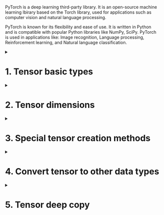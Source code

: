 PyTorch is a deep learning third-party library. It is an open-source machine learning lbirary based on the Torch library, used for applications such as computer vision and natural language processing.

PyTorch is known for its flexibility and ease of use. It is written in Python and is compatible with popular Python libraries like NumPy, SciPy. PyTorch is used in applications like: Image recognition, Language processing, Reinforcement learning, and Natural language classification.

<details>
<summary><h1>1. Tensor basic types</h1></summary>
```python
import torch

torch.__version__
```
## 1.1 Create tensor with function method
The basic method to create a tensor is similar as NumPy to create a array. Both use a function method as follows.

## 1.2 Tensor types
```python
t1 = torch.tensor([1,3]) # with list, return tensor([1,3])
t1.dtype  # return torch.int64
t2 = torch.tensor((1,3)) # with tuple, return tensor([1,3])
t2.dtype  # return torch.int64
# t1 and t2 are the same

a=np.array((1,3))
t3=torch.tensor(a) # with array, return tensor([1,3], dtype=torch.int32)
```
> [!NOTE]
> Based on above outputs we can conclude:
> To create int tensor: using list and tuple will create int64 tensor by default, using array will create int32 tensor by default.
> To create float tensor: using list and tuple will create float32 tensor by default, using array will create float64 tensor by default.

```python
t4=torch.tensor([True, False])  # output tensor([True, False])
t4.dtype    # output torch.bool


t5=torch.tensor([1.1, 2.7], dtype=torch.int16)   # t5 is tensor([1,2], dtype=torch.int16)
```
## 1.3 Tensor type convert
- tensor type implicit conversion
```python
torch.tensor([1.1, 2])   #tensor([1.1000, 2.0000])
```

- tensor type explicit conversion
```python
torch.tensor([1,2]).float()
```
</details>


<details>
<summary><h1>2. Tensor dimensions</h1></summary>

## 2.1 Create a high dimensional tensor
- create 1-d tensor with list
```python
t1=torch.tensor([1,2])
t1.ndim  # check dimensions
t1.shape # check shape, torch.size([2]), include 2 elements
t1.size() # check shape, torch.size([2]), include 2 elements
len(t1)  # 2
t1.numel()  # 2, return how many elements totally
```

- create 2 dimensional tensor
```python
t2 = torch.tensor([[1,2], [3,4]])

t2.ndim  # 2
t2.shape # torch.size([2,2])
t2.size() # torch.size([2,2])
len(t2) # 2, 2 1-d tensors
t2.numel() # 4
```
- create 0 dimensional tensor
```python
t=torch.tensor(1)  # tensor(1), 0-d tensor, t-ndim=0
t=torch.tensor([1]) # tensor([1]), 1-d tensor, t-ndim=1

```
- create high dimentional tensors

```python
a1 = np.array([1,2,3], [4,5,6])
a2 = np.array([7,8,9], [10,11,12])

t3=torch.tensor([a1, a2])

t3.ndim  # 3
t3.shape #torch.size([2,2,3]), include 2 tensors, each is 2 rows and 3 columns
len(t3)  # 2
t3.numel() # 12
```

## 2.2 Tensor transformation

### 2.2.1 flatten method
transorm any dimentions tensors to 1 dimension

### 2.2.2 reshape method
```python
t1=torch.tensor([1,2])
t1.shape   # torch.size([2]), means 1 dimensional tensor

t2=t1.reshape(2,1) 
t2.shape   # torch.size([2,1]), means 2 dimensional tensor
t2.size()  # torch.size([2,1])

t3=t1.reshape(2) # tensor([1,2])
t3.ndim # 1
t3.shape # torch.size([2])
t3.size() # torch.size([2])

t4=t1.reshape(2,) # tensor([1,2])
t4.ndim # 1
t4.shape # torch.size([2])
t4.size() # torch.size([2])
```
> [!TIP]
> reshape change size attribute
> t1.reshape(2,) = t1.reshape(2)

```python
#create 2-d tensors
t1=torch.tensor([1,2])   # t1 is tensor([1,2])
t1.ndim # 1
t1.size() # torch.size([2])

t2 = t1.reshape(1,2)  # t2 is tensor([[1, 2]])
t2.ndim # 2
t2.size() # torch.size([1,2])
```
> [!TIP]
> reshape change size attribute, after reshape size()'s return value is your reshape input

```python
#create 3-d tensors
t1=torch.tensor([1,2])
t1.ndim # 1
t1.size() # torch.size([2])

t2=t1.reshape(1,1,2) # tensor([[[1,2]]])
t2.ndim # 3
t2.size() # torch.size([1,1,2])
```
</details>


<details>
<summary><h1>3. Special tensor creation methods</h1></summary>
## 3.1 create special tensors
### 3.1.1 all 0 tensors
```python
torch.zeros([2,3])
```
### 3.1.2 all 1 tensors
```python
torch.ones([2,3])
```
### 3.1.3 unit tensors
```python
torch.eye(5)
```
### 3.1.3 diag tensors
```python
t1=torch.tensor([1,2])
torch.diag(t1)
```
### 3.1.4 random tensor
```python
torch.rand(2,3)
```
### 3.1.5 norm-dist tensor
```python
torch.randn(2,3)

torch.normal(2,3,size=(2,2)) #or use this method, average = 2, variance = 3  
```

### 3.1.6 random int
```python
torch.randint(1,10, [2,4])
```
### 3.1.7 
```python
torch.full([2,4],2)
```
### 3.2 specify tensor dimensions
```python
t1=torch.tensor([1,2])

torch.full_like(t1,3)  # tensor([3,3])

torch.randint_like(t1, 1,10)

torch.zeros_like(t1)
```
</details>


<details>
<summary><h1>4. Convert tensor to other data types</h1></summary>

```python
t1=torch.tensor([1,2,3])

t1.numpy()
# or
np.array

t1.tolist() #[1,2,3]
```
</details>


<details>
<summary><h1>5. Tensor deep copy</h1></summary>
use clone method to do deep copy
```python
t1=torch.tensor([1,2,3])
t11=t1

t1[1]=10

t1 #tensor([1,10,3])
t11 #tensor([1,10,3])  
#~~~~~~~~~~~~~~~~~~~~~~~~~~
t1=torch.tensor([1,2,3])
t11=t1.clone()

t1[1]=10

t1 #tensor([1,10,3])
t11 #tensor([1,2,3])  
```

</details>
